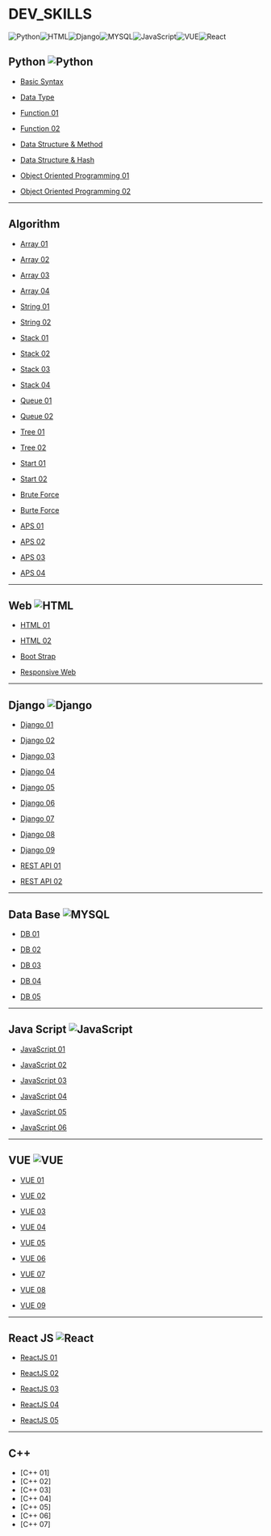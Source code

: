 # DEV_SKILLS

![Python](https://img.shields.io/badge/Python-3776AB?style=for-the-badge&logo=python&logoColor=white)![HTML](https://img.shields.io/badge/HTML5-E34F26?style=for-the-badge&logo=html5&logoColor=white)![Django](https://img.shields.io/badge/Django-092E20?style=for-the-badge&logo=django&logoColor=white)![MYSQL](https://img.shields.io/badge/MySQL-005C84?style=for-the-badge&logo=mysql&logoColor=white)![JavaScript](https://img.shields.io/badge/JavaScript-F7DF1E?style=for-the-badge&logo=JavaScript&logoColor=white)![VUE](https://img.shields.io/badge/Vue.js-35495E?style=for-the-badge&logo=vue.js&logoColor=4FC08D)![React](https://img.shields.io/badge/React-20232A?style=for-the-badge&logo=react&logoColor=61DAFB)


## Python   ![Python](https://img.shields.io/badge/Python-3776AB?style=for-the-badge&logo=python&logoColor=white)
  - [Basic Syntax](Python/python_basic_syntax.md)
    
  - [Data Type](Python/python_data_type.md)
    
  - [Function 01](Python/python_function_1.md)
    
  - [Function 02](Python/python_function_2.md)
    
  - [Data Structure & Method](Python/python_data_structure_method.md)
    
  - [Data Structure & Hash](Python/python_data_structure_hash.md)
    
  - [Object Oriented Programming 01](Python/python_oop_1.md)
    
  - [Object Oriented Programming 02](Python/python_oop_2.md)

---

## Algorithm
  - [Array 01](Algorithm/algorithm_array_1.md)
    
  - [Array 02](Algorithm/algorithm_array_2.md)
    
  - [Array 03](Algorithm/algorithm_array_3.md)
    
  - [Array 04](Algorithm/algorithm_array_4.md)
    
  - [String 01](Algorithm/algorithm_string_1.md)
    
  - [String 02](Algorithm/algorithm_string_2.md)

  - [Stack 01](Algorithm/algorithm_stack_1.md)

  - [Stack 02](Algorithm/algorithm_stack_2.md)

  - [Stack 03](Algorithm/algorithm_stack_3.md)

  - [Stack 04](Algorithm/algorithm_stack_4.md)

  - [Queue 01](Algorithm/algorithm_queue_1.md)

  - [Queue 02](Algorithm/algorithm_queue_2.md)

  - [Tree 01](Algorithm/algorithm_Tree01.md)

  - [Tree 02](Algorithm/algorithm_Tree02.md)

  - [Start 01](Algorithm/algorithm_Start01.md)

  - [Start 02](Algorithm/algorithm_Start02.md)

  - [Brute Force](Algorithm/algorithm_BruteForce01.md)

  - [Burte Force](Algorithm/algorithm_BruteForce02.md)

  - [APS 01](Algorithm/algorithm_APS01.md)

  - [APS 02](Algorithm/algorithm_APS02.md)

  - [APS 03](Algorithm/algorithm_APS03.md)

  - [APS 04](Algorithm/algorithm_APS04.md)

---

## Web   ![HTML](https://img.shields.io/badge/HTML5-E34F26?style=for-the-badge&logo=html5&logoColor=white)
  - [HTML 01](Web/HTML01.md)
    
  - [HTML 02](Web/HTML02.md)
    
  - [Boot Strap](Web/BootStrap.md)
    
  - [Responsive Web](Responsive_Web.md)

---

## Django   ![Django](https://img.shields.io/badge/Django-092E20?style=for-the-badge&logo=django&logoColor=white)
  - [Django 01](Django/Django01.md)
    
  - [Django 02](Django/Django02.md)
    
  - [Django 03](Django/Django03.md)
    
  - [Django 04](Django/Django04.md)
    
  - [Django 05](Django/Django05.md)
    
  - [Django 06](Django/Django06.md)
    
  - [Django 07](Django/Django07.md)
    
  - [Django 08](Django/Django08.md)
    
  - [Django 09](Django/Django09.md)
    
  - [REST API 01](Django/REST_API01.md)
    
  - [REST API 02](Django/REST_API02.md)

---

## Data Base   ![MYSQL](https://img.shields.io/badge/MySQL-005C84?style=for-the-badge&logo=mysql&logoColor=white)
  - [DB 01](DB/DB01.md)
    
  - [DB 02](DB/DB02.md)
    
  - [DB 03](DB/DB03.md)
    
  - [DB 04](DB/DB04.md)
    
  - [DB 05](DB/DB05.md)

---

## Java Script   ![JavaScript](https://img.shields.io/badge/JavaScript-F7DF1E?style=for-the-badge&logo=JavaScript&logoColor=white)

  - [JavaScript 01](JavaScript/JavaScript01.md)
    
  - [JavaScript 02](JavaScript/JavaScript02.md)
    
  - [JavaScript 03](JavaScript/JavaScript03.md)
    
  - [JavaScript 04](JavaScript/JavaScript04.md)
    
  - [JavaScript 05](JavaScript/JavaScript05.md)
    
  - [JavaScript 06](JavaScript/JavaScript06.md)

---

## VUE   ![VUE](https://img.shields.io/badge/Vue.js-35495E?style=for-the-badge&logo=vue.js&logoColor=4FC08D)
  - [VUE 01](VUE/Vue01.md)
    
  - [VUE 02](VUE/Vue02.md)
    
  - [VUE 03](VUE/Vue03.md)
    
  - [VUE 04](VUE/Vue04.md)
    
  - [VUE 05](VUE/Vue05.md)
    
  - [VUE 06](VUE/Vue06.md)
    
  - [VUE 07](VUE/Vue07.md)
    
  - [VUE 08](VUE/Vue08.md)
    
  - [VUE 09](VUE/Vue09.md)

---

## React JS   ![React](https://img.shields.io/badge/React-20232A?style=for-the-badge&logo=react&logoColor=61DAFB)
  - [ReactJS 01](ReactJS/ReactJS01.md)
    
  - [ReactJS 02](ReactJS/ReactJS02.md)
    
  - [ReactJS 03](ReactJS/ReactJS03.md)
    
  - [ReactJS 04](ReactJS/ReactJS04.md)
    
  - [ReactJS 05](ReactJS/ReactJS05.md)

---

## C++
  - [C++ 01]
  - [C++ 02]
  - [C++ 03]
  - [C++ 04]
  - [C++ 05]
  - [C++ 06]
  - [C++ 07]
  
